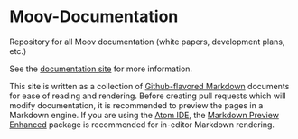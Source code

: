 # Moov-Documentation

Repository for all Moov documentation (white papers, development plans, etc.)

See the [documentation site](https://moov-organization.github.io/Moov-Documentation/) for more information.

This site is written as a collection of [Github-flavored Markdown](https://github.com/adam-p/markdown-here/wiki/Markdown-Cheatsheet) documents for ease of reading and rendering. Before creating pull requests which will modify documentation, it is recommended to preview the pages in a Markdown engine. If you are using the [Atom IDE](https://atom.io/), the [Markdown Preview Enhanced](https://atom.io/packages/markdown-preview-enhanced) package is recommended for in-editor Markdown rendering.
